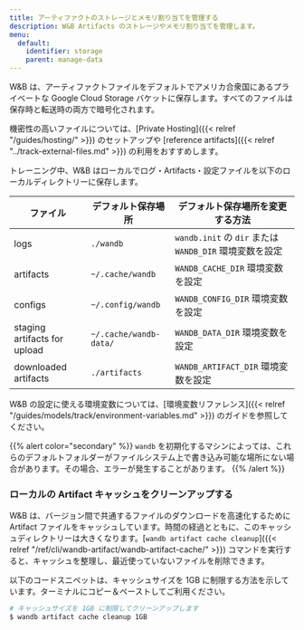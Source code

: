 ```yaml
---
title: アーティファクトのストレージとメモリ割り当てを管理する
description: W&B Artifacts のストレージやメモリ割り当てを管理します。
menu:
  default:
    identifier: storage
    parent: manage-data
---
```


W&B は、アーティファクトファイルをデフォルトでアメリカ合衆国にあるプライベートな Google Cloud Storage バケットに保存します。すべてのファイルは保存時と転送時の両方で暗号化されます。

機密性の高いファイルについては、[Private Hosting]({{< relref "/guides/hosting/" >}}) のセットアップや [reference artifacts]({{< relref "../track-external-files.md" >}}) の利用をおすすめします。

トレーニング中、W&B はローカルでログ・Artifacts・設定ファイルを以下のローカルディレクトリーに保存します。

| ファイル | デフォルト保存場所 | デフォルト保存場所を変更する方法 |
| ---- | ---------------- | ------------------------------- |
| logs | `./wandb` | `wandb.init` の `dir` または `WANDB_DIR` 環境変数を設定 |
| artifacts | `~/.cache/wandb` | `WANDB_CACHE_DIR` 環境変数を設定 |
| configs | `~/.config/wandb` | `WANDB_CONFIG_DIR` 環境変数を設定 |
| staging artifacts for upload  | `~/.cache/wandb-data/` | `WANDB_DATA_DIR` 環境変数を設定 |
| downloaded artifacts | `./artifacts` | `WANDB_ARTIFACT_DIR` 環境変数を設定 |

W&B の設定に使える環境変数については、[環境変数リファレンス]({{< relref "/guides/models/track/environment-variables.md" >}}) のガイドを参照してください。

{{% alert color="secondary" %}}
`wandb` を初期化するマシンによっては、これらのデフォルトフォルダーがファイルシステム上で書き込み可能な場所にない場合があります。その場合、エラーが発生することがあります。
{{% /alert %}}

### ローカルの Artifact キャッシュをクリーンアップする

W&B は、バージョン間で共通するファイルのダウンロードを高速化するために Artifact ファイルをキャッシュしています。時間の経過とともに、このキャッシュディレクトリーは大きくなります。[`wandb artifact cache cleanup`]({{< relref "/ref/cli/wandb-artifact/wandb-artifact-cache/" >}}) コマンドを実行すると、キャッシュを整理し、最近使っていないファイルを削除できます。

以下のコードスニペットは、キャッシュサイズを 1GB に制限する方法を示しています。ターミナルにコピー＆ペーストしてご利用ください。

```bash
# キャッシュサイズを 1GB に制限してクリーンアップします
$ wandb artifact cache cleanup 1GB
```
